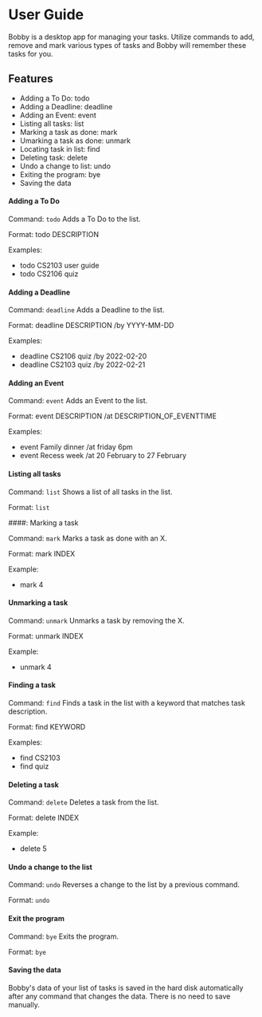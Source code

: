 # User Guide

Bobby is a desktop app for managing your tasks. Utilize commands to add, remove and mark various types of tasks and Bobby will remember these tasks for you.

## Features 
* Adding a To Do: todo
* Adding a Deadline: deadline
* Adding an Event: event
* Listing all tasks: list
* Marking a task as done: mark
* Umarking a task as done: unmark
* Locating task in list: find
* Deleting task: delete
* Undo a change to list: undo
* Exiting the program: bye
* Saving the data


#### Adding a To Do

Command: `todo`
Adds a To Do to the list.

Format: todo DESCRIPTION

Examples:

* todo CS2103 user guide
* todo CS2106 quiz


#### Adding a Deadline

Command: `deadline`
Adds a Deadline to the list.

Format: deadline DESCRIPTION /by YYYY-MM-DD

Examples:

* deadline CS2106 quiz /by 2022-02-20
* deadline CS2103 quiz /by 2022-02-21


#### Adding an Event

Command: `event`
Adds an Event to the list.

Format: event DESCRIPTION /at DESCRIPTION_OF_EVENTTIME

Examples:

* event Family dinner /at friday 6pm
* event Recess week /at 20 February to 27 February


#### Listing all tasks

Command: `list`
Shows a list of all tasks in the list.

Format: `list`


####: Marking a task

Command: `mark`
Marks a task as done with an X.

Format: mark INDEX

Example:

* mark 4


#### Unmarking a task

Command: `unmark`
Unmarks a task by removing the X.

Format: unmark INDEX

Example:

* unmark 4


#### Finding a task

Command: `find`
Finds a task in the list with a keyword that matches task description.

Format: find KEYWORD

Examples:

* find CS2103
* find quiz


#### Deleting a task

Command: `delete`
Deletes a task from the list.

Format: delete INDEX

Example:

* delete 5


#### Undo a change to the list

Command: `undo`
Reverses a change to the list by a previous command.

Format: `undo`


#### Exit the program

Command: `bye`
Exits the program.

Format: `bye`


#### Saving the data

Bobby's data of your list of tasks is saved in the hard disk automatically after any command that changes the data. There is no need to save manually.
